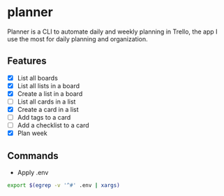 # planner

Planner is a CLI to automate daily and weekly planning in Trello, the app I use the most for daily planning and organization.

## Features

- [X] List all boards
- [X] List all lists in a board
- [X] Create a list in a board
- [ ] List all cards in a list
- [X] Create a card in a list
- [ ] Add tags to a card
- [ ] Add a checklist to a card
- [X] Plan week

## Commands

- Apply .env

``` bash
export $(egrep -v '^#' .env | xargs)
```